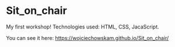 # Sit_on_chair
My first workshop!
Technologies used: HTML, CSS, JacaScript.

You can see it here: https://wojciechowskam.github.io/Sit_on_chair/
